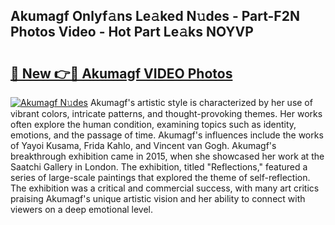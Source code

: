 ## Akumagf Onlyf𝚊ns Le𝚊ked N𝚞des - Part-F2N Photos Video - Hot Part Le𝚊ks NOYVP

# <h2><a href="http://ab38270.deff.icu/?id=Akumagf">🔗 New 👉🔴 Akumagf VIDEO Photos</a></h2>

[![Akumagf N𝚞des](https://i.imgur.com/rIISA9y.gif)](http://ab38270.deff.icu/?id=Akumagf)
Akumagf's artistic style is characterized by her use of vibrant colors, intricate patterns, and thought-provoking themes. Her works often explore the human condition, examining topics such as identity, emotions, and the passage of time. Akumagf's influences include the works of Yayoi Kusama, Frida Kahlo, and Vincent van Gogh. Akumagf's breakthrough exhibition came in 2015, when she showcased her work at the Saatchi Gallery in London. The exhibition, titled "Reflections," featured a series of large-scale paintings that explored the theme of self-reflection. The exhibition was a critical and commercial success, with many art critics praising Akumagf's unique artistic vision and her ability to connect with viewers on a deep emotional level.
